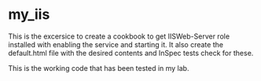 # my_iis

This is the excersice to create a cookbook to get IISWeb-Server role installed with enabling the service and starting it.  It also create the default.html file with the desired contents and InSpec tests check for these.

This is the working code that has been tested in my lab.


